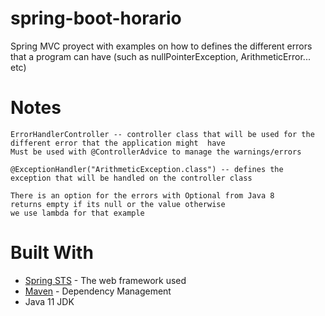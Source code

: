 # spring-boot-horario
Spring MVC proyect with examples on how to defines the different errors that a program can have
(such as nullPointerException, ArithmeticError... etc)
# Notes

```
ErrorHandlerController -- controller class that will be used for the different error that the application might  have
Must be used with @ControllerAdvice to manage the warnings/errors

@ExceptionHandler("ArithmeticException.class") -- defines the exception that will be handled on the controller class

There is an option for the errors with Optional from Java 8
returns empty if its null or the value otherwise
we use lambda for that example
```

# Built With

* [Spring STS](https://spring.io/tools) - The web framework used
* [Maven](https://maven.apache.org/) - Dependency Management
* Java 11 JDK

